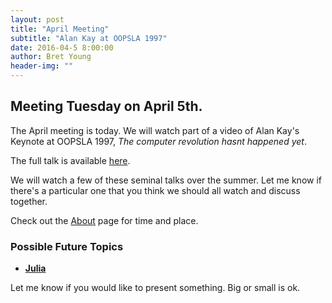 ```yaml
---
layout: post
title: "April Meeting"
subtitle: "Alan Kay at OOPSLA 1997"
date: 2016-04-5 8:00:00
author: Bret Young
header-img: ""
---
```


## Meeting Tuesday on April 5th.

The April meeting is today.
We will watch part of a video of Alan Kay's Keynote at OOPSLA 1997,
_The computer revolution hasnt happened yet_.

The full talk is available [here](https://www.youtube.com/watch?v=oKg1hTOQXoY
).

We will watch a few of these seminal talks over the summer. Let me know if
there's a particular one that you think we should all watch and discuss together.

Check out the [About](/about) page for time and place.

### Possible Future Topics

* __[Julia](http://julialang.org)__

Let me know if you would like to present something.
Big or small is ok.
